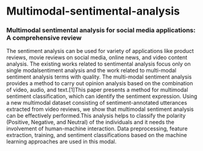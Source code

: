 # Multimodal-sentimental-analysis
### Multimodal sentimental analysis for social media applications: A comprehensive review
The sentiment analysis can be used for variety of applications like product reviews, movie reviews on social media, online news, and video content analysis. The existing works related to sentimental analysis focus only on single modalsentiment analysis and the work related to multi-modal sentiment analysis terms with quality. The multi-modal sentiment analysis provides a method to carry out opinion analysis based on the combination of video, audio, and text.[1]This paper presents a method for multimodal sentiment classification, which can identify the sentiment expression. Using a new multimodal dataset consisting of sentiment-annotated utterances extracted from video reviews, we show that multimodal sentiment analysis can be effectively performed.This analysis helps to classify the polarity (Positive, Negative, and Neutral) of the individuals and it needs the involvement of human-machine interaction. Data preprocessing, feature extraction, training, and sentiment classifications based on the machine learning approaches are used in this modal.
